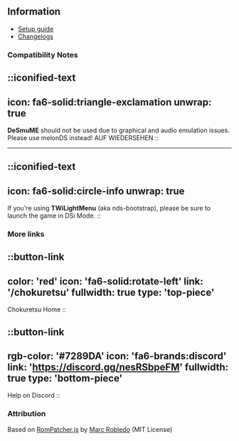 ## Information
* [Setup guide](/chokuretsu/guide)
* [Changelogs](https://github.com/haroohie-club/ChokuretsuTranslationRelease/releases)

### Compatibility Notes
::iconified-text
---
icon: fa6-solid:triangle-exclamation
unwrap: true
---
**DeSmuME** should not be used due to graphical and audio emulation issues. Please use melonDS instead! AUF WIEDERSEHEN
::

<hr/>

::iconified-text
---
icon: fa6-solid:circle-info
unwrap: true
---
If you're using **TWiLightMenu** (aka nds-bootstrap), please be sure to launch the game in DSi Mode.
::

### More links
::button-link
---
color: 'red'
icon: 'fa6-solid:rotate-left'
link: '/chokuretsu'
fullwidth: true
type: 'top-piece'
---
Chokuretsu Home
::

::button-link
---
rgb-color: '#7289DA'
icon: 'fa6-brands:discord'
link: 'https://discord.gg/nesRSbpeFM'
fullwidth: true
type: 'bottom-piece'
---
Help on Discord
::

### Attribution
Based on [RomPatcher.js](https://github.com/marcrobledo/RomPatcher.js/) by [Marc Robledo](https://www.marcrobledo.com/) (MIT License)
